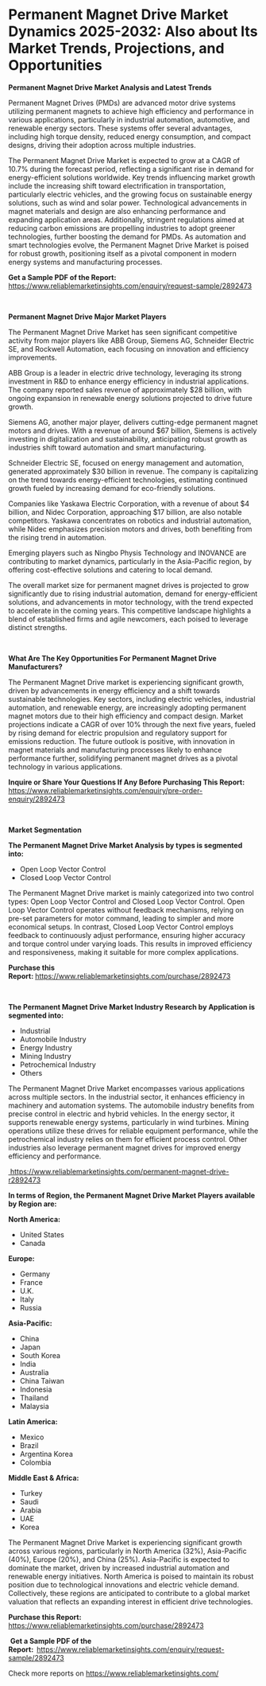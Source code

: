 <p><h1>Permanent Magnet Drive Market Dynamics 2025-2032: Also about Its Market Trends, Projections, and Opportunities</h1></p><p><strong>Permanent Magnet Drive Market Analysis and Latest Trends</strong></p>
<p><p>Permanent Magnet Drives (PMDs) are advanced motor drive systems utilizing permanent magnets to achieve high efficiency and performance in various applications, particularly in industrial automation, automotive, and renewable energy sectors. These systems offer several advantages, including high torque density, reduced energy consumption, and compact designs, driving their adoption across multiple industries.</p><p>The Permanent Magnet Drive Market is expected to grow at a CAGR of 10.7% during the forecast period, reflecting a significant rise in demand for energy-efficient solutions worldwide. Key trends influencing market growth include the increasing shift toward electrification in transportation, particularly electric vehicles, and the growing focus on sustainable energy solutions, such as wind and solar power. Technological advancements in magnet materials and design are also enhancing performance and expanding application areas. Additionally, stringent regulations aimed at reducing carbon emissions are propelling industries to adopt greener technologies, further boosting the demand for PMDs. As automation and smart technologies evolve, the Permanent Magnet Drive Market is poised for robust growth, positioning itself as a pivotal component in modern energy systems and manufacturing processes.</p></p>
<p><strong>Get a Sample PDF of the Report:&nbsp;</strong> <a href="https://www.reliablemarketinsights.com/enquiry/request-sample/2892473?utm_campaign=3270&utm_medium=2&utm_source=Github&utm_content=ia&utm_term=15032025&utm_id=permanent-magnet-drive">https://www.reliablemarketinsights.com/enquiry/request-sample/2892473</a></p>
<p>&nbsp;</p>
<p><strong>Permanent Magnet Drive Major Market Players</strong></p>
<p><p>The Permanent Magnet Drive Market has seen significant competitive activity from major players like ABB Group, Siemens AG, Schneider Electric SE, and Rockwell Automation, each focusing on innovation and efficiency improvements. </p><p>ABB Group is a leader in electric drive technology, leveraging its strong investment in R&D to enhance energy efficiency in industrial applications. The company reported sales revenue of approximately $28 billion, with ongoing expansion in renewable energy solutions projected to drive future growth.</p><p>Siemens AG, another major player, delivers cutting-edge permanent magnet motors and drives. With a revenue of around $67 billion, Siemens is actively investing in digitalization and sustainability, anticipating robust growth as industries shift toward automation and smart manufacturing.</p><p>Schneider Electric SE, focused on energy management and automation, generated approximately $30 billion in revenue. The company is capitalizing on the trend towards energy-efficient technologies, estimating continued growth fueled by increasing demand for eco-friendly solutions.</p><p>Companies like Yaskawa Electric Corporation, with a revenue of about $4 billion, and Nidec Corporation, approaching $17 billion, are also notable competitors. Yaskawa concentrates on robotics and industrial automation, while Nidec emphasizes precision motors and drives, both benefiting from the rising trend in automation.</p><p>Emerging players such as Ningbo Physis Technology and INOVANCE are contributing to market dynamics, particularly in the Asia-Pacific region, by offering cost-effective solutions and catering to local demand.</p><p>The overall market size for permanent magnet drives is projected to grow significantly due to rising industrial automation, demand for energy-efficient solutions, and advancements in motor technology, with the trend expected to accelerate in the coming years. This competitive landscape highlights a blend of established firms and agile newcomers, each poised to leverage distinct strengths.</p></p>
<p>&nbsp;</p>
<p><strong>What Are The Key Opportunities For Permanent Magnet Drive Manufacturers?</strong></p>
<p><p>The Permanent Magnet Drive market is experiencing significant growth, driven by advancements in energy efficiency and a shift towards sustainable technologies. Key sectors, including electric vehicles, industrial automation, and renewable energy, are increasingly adopting permanent magnet motors due to their high efficiency and compact design. Market projections indicate a CAGR of over 10% through the next five years, fueled by rising demand for electric propulsion and regulatory support for emissions reduction. The future outlook is positive, with innovation in magnet materials and manufacturing processes likely to enhance performance further, solidifying permanent magnet drives as a pivotal technology in various applications.</p></p>
<p><strong>Inquire or Share Your Questions If Any Before Purchasing This Report:</strong> <a href="https://www.reliablemarketinsights.com/enquiry/pre-order-enquiry/2892473?utm_campaign=3270&utm_medium=2&utm_source=Github&utm_content=ia&utm_term=15032025&utm_id=permanent-magnet-drive">https://www.reliablemarketinsights.com/enquiry/pre-order-enquiry/2892473</a></p>
<p>&nbsp;</p>
<p><strong>Market Segmentation</strong></p>
<p><strong>The Permanent Magnet Drive Market Analysis by types is segmented into:</strong></p>
<p><ul><li>Open Loop Vector Control</li><li>Closed Loop Vector Control</li></ul></p>
<p><p>The Permanent Magnet Drive market is mainly categorized into two control types: Open Loop Vector Control and Closed Loop Vector Control. Open Loop Vector Control operates without feedback mechanisms, relying on pre-set parameters for motor command, leading to simpler and more economical setups. In contrast, Closed Loop Vector Control employs feedback to continuously adjust performance, ensuring higher accuracy and torque control under varying loads. This results in improved efficiency and responsiveness, making it suitable for more complex applications.</p></p>
<p><strong>Purchase this Report:&nbsp;</strong><a href="https://www.reliablemarketinsights.com/purchase/2892473?utm_campaign=3270&utm_medium=2&utm_source=Github&utm_content=ia&utm_term=15032025&utm_id=permanent-magnet-drive">https://www.reliablemarketinsights.com/purchase/2892473</a></p>
<p>&nbsp;</p>
<p><strong>The Permanent Magnet Drive Market Industry Research by Application is segmented into:</strong></p>
<p><ul><li>Industrial</li><li>Automobile Industry</li><li>Energy Industry</li><li>Mining Industry</li><li>Petrochemical Industry</li><li>Others</li></ul></p>
<p><p>The Permanent Magnet Drive Market encompasses various applications across multiple sectors. In the industrial sector, it enhances efficiency in machinery and automation systems. The automobile industry benefits from precise control in electric and hybrid vehicles. In the energy sector, it supports renewable energy systems, particularly in wind turbines. Mining operations utilize these drives for reliable equipment performance, while the petrochemical industry relies on them for efficient process control. Other industries also leverage permanent magnet drives for improved energy efficiency and performance.</p></p>
<p><a href="https://www.reliablemarketinsights.com/permanent-magnet-drive-r2892473?utm_campaign=3270&utm_medium=2&utm_source=Github&utm_content=ia&utm_term=15032025&utm_id=permanent-magnet-drive">&nbsp;https://www.reliablemarketinsights.com/permanent-magnet-drive-r2892473</a></p>
<p><strong>In terms of Region, the Permanent Magnet Drive Market Players available by Region are:</strong></p>
<p>
    <p> <strong> North America: </strong>
        <ul>
            <li>United States</li>
            <li>Canada</li>
        </ul>
        </p> 
    <p> <strong> Europe: </strong>
        <ul>
            <li>Germany</li>
            <li>France</li>
            <li>U.K.</li>
            <li>Italy</li>
            <li>Russia</li>
        </ul>
        </p> 
    <p> <strong> Asia-Pacific: </strong>
        <ul>
            <li>China</li>
            <li>Japan</li>
            <li>South Korea</li>
            <li>India</li>
            <li>Australia</li>
            <li>China Taiwan</li>
            <li>Indonesia</li>
            <li>Thailand</li>
            <li>Malaysia</li>
        </ul>
        </p> 
    <p> <strong> Latin America: </strong>
        <ul>
            <li>Mexico</li>
            <li>Brazil</li>
            <li>Argentina Korea</li>
            <li>Colombia</li>
        </ul>
        </p> 
    <p> <strong> Middle East & Africa: </strong>
        <ul>
            <li>Turkey</li>
            <li>Saudi</li>
            <li>Arabia</li>
            <li>UAE</li>
            <li>Korea</li>
        </ul>
    </p>
    </p>
<p><p>The Permanent Magnet Drive Market is experiencing significant growth across various regions, particularly in North America (32%), Asia-Pacific (40%), Europe (20%), and China (25%). Asia-Pacific is expected to dominate the market, driven by increased industrial automation and renewable energy initiatives. North America is poised to maintain its robust position due to technological innovations and electric vehicle demand. Collectively, these regions are anticipated to contribute to a global market valuation that reflects an expanding interest in efficient drive technologies.</p></p>
<p><strong>Purchase this Report: </strong><a href="https://www.reliablemarketinsights.com/purchase/2892473?utm_campaign=3270&utm_medium=2&utm_source=Github&utm_content=ia&utm_term=15032025&utm_id=permanent-magnet-drive">https://www.reliablemarketinsights.com/purchase/2892473</a></p>
<p>&nbsp;<strong>Get a Sample PDF of the Report:&nbsp;&nbsp;</strong><a href="https://www.reliablemarketinsights.com/enquiry/request-sample/2892473?utm_campaign=3270&utm_medium=2&utm_source=Github&utm_content=ia&utm_term=15032025&utm_id=permanent-magnet-drive">https://www.reliablemarketinsights.com/enquiry/request-sample/2892473</a></p>
<p><strong></strong></p>
<p>Check more reports on <a href="https://www.reliablemarketinsights.com/?utm_campaign=3270&utm_medium=2&utm_source=Github&utm_content=ia&utm_term=15032025&utm_id=permanent-magnet-drive">https://www.reliablemarketinsights.com/</a></p>